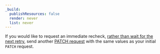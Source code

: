 ```yaml
---
_build:
  publishResources: false
  render: never
  list: never
---
```


If you would like to request an immediate recheck, [rather than wait for the next retry](/ssl/ssl-tls/validation-backoff-schedule/), send another [PATCH request](https://api.cloudflare.com/#ssl-verification-edit-ssl-certificate-pack-validation-method) with the same values as your initial `PATCH` request.
